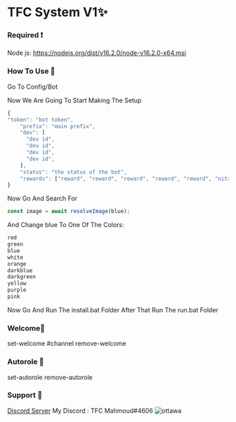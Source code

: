 # TFC System V1✨
### Required ❗
Node js: https://nodejs.org/dist/v16.2.0/node-v16.2.0-x64.msi

### How To Use 🤖
Go To Config/Bot

Now We Are Going To Start Making The Setup

```js
{
"token": "bot token",
    "prefix": "main prefix",
    "dev": [
      "dev id",
      "dev id",
      "dev id",
      "dev id",
    ],
    "status": "the status of the bot",
    "rewards": ["reward", "reward", "reward", "reward", "reward", "nitro"]
}
```

Now Go And Search For
```js
const image = await resolveImage(blue);
```
And Change blue To One Of The Colors:
```js
red 
green 
blue
white 
orange
darkblue
darkgreen
yellow
purple
pink
```

Now Go And Run The install.bat Folder
After That Run The run.bat Folder

### Welcome👋
set-welcome #channel
remove-welcome

### Autorole 🥪
set-autorole
remove-autorole

### Support 🧰

[Discord Server](https://discord.gg/pRQ77qB2bB)
My Discord : TFC Mahmoud#4606
<img src="https://cdn.discordapp.com/icons/843865725886398554/780ca4b5fc45ba32388ceb02f3cd6141.png?size=1024" alt="ottawa"/>